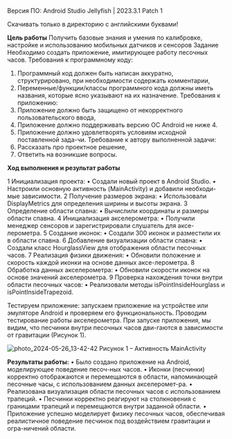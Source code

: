 Версия ПО: Android Studio Jellyfish | 2023.3.1 Patch 1

Скачивать только в директорию с английскими буквами!

**Цель работы**
Получить базовые знания и умения по калибровке, настройке и использованию мобильных датчиков и сенсоров
Задание
Необходимо создать приложение, имитирующее работу песочных часов.
Требования к программному коду:
1)	Программный код должен быть написан аккуратно, структурировано, при необходимости содержать комментарии,
2)	Переменные/функции/классы программного кода должны иметь названия, которые ясно указывают на их назначение.
Требования к приложению:
1)	Приложение должно быть защищено от некорректного пользовательского ввода,
2)	Приложение должно поддерживать версию ОС Android не ниже 4.
3)	Приложение должно удовлетворять условиям исходной поставленной зада-чи.
Требование к автору выполненной задачи:
1)	Рассказать про проектное решение,
2)	Ответить на возникшие вопросы.
 
**Ход выполнения и результат работы**

1	Инициализация проекта:
•	Создали новый проект в Android Studio.
•	Настроили основную активность (MainActivity) и добавили необходи-мые зависимости.
2	Получение размеров экрана:
•	Использовали DisplayMetrics для определения ширины и высоты экрана.
3	Определение области спавна:
•	Вычислили координаты и размеры области спавна.
4	Инициализация акселерометра:
•	Получили менеджер сенсоров и зарегистрировали слушатель для аксе-лерометра.
5	Создание иконок:
•	Создали 300 иконок и разместили их в области спавна.
6	Добавление визуализации области спавна:
•	Создали класс HourglassView для отображения области песочных часов.
7	Реализация физики движения:
•	Обновили положение и скорость каждой иконки на основе данных аксе-лерометра.
8	Обработка данных акселерометра:
•	Обновили скорости иконок на основе значений акселерометра.
9	Проверка нахождения точки внутри области песочных часов:
•	Реализовали методы isPointInsideHourglass и isPointInsideTrapezoid.

Тестируем приложение: запускаем приложение на устройстве или эмуляторе Android и проверяем его функциональность. Проводим тестирование работы акселерометра. 
При запуске приложения, мы видим, что песчинки внутри песочных часов дви-гаются в зависимости от гравитации (Рисунок 1).

 ![photo_2024-05-26_13-42-42](https://github.com/nuafirytiasewo/Hourglass-accelerometer/assets/103138302/7da11f92-80c0-45e6-8f33-c7dde9392d06)
Рисунок 1 – Активность MainActivity

**Результаты работы:**
•	Было создано приложение на Android, моделирующее поведение песоч-ных часов.
•	Иконки (песчинки) корректно отображаются и перемещаются в области, напоминающей песочные часы, с использованием данных акселеромет-ра.
•	Реализована визуализация области песочных часов с использованием трапеций.
•	Песчинки корректно реагируют на столкновения с границами трапеций и перемещаются внутри заданной области.
•	Приложение успешно моделирует физику песочных часов, обеспечивая реалистичное поведение песчинок под воздействием гравитации и огра-ничений области.
